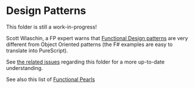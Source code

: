# Design Patterns

This folder is still a work-in-progress!

Scott Wlaschin, a FP expert warns that [Functional Design patterns](https://www.slideshare.net/ScottWlaschin/functional-design-patterns-devternity2018) are very different from Object Oriented patterns (the F# examples are easy to translate into PureScript).

See [the related issues](https://github.com/JordanMartinez/purescript-jordans-reference/issues?q=is%3Aissue+is%3Aopen+label%3ADesign-Patterns) regarding this folder for a more up-to-date understanding.

See also this list of [Functional Pearls](https://wiki.haskell.org/Research_papers/Functional_pearls)

